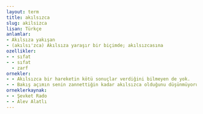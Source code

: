 ```yaml
---
layout: term
title: akılsızca
slug: akilsizca
lisan: Türkçe
anlamlar:
- Akılsıza yakışan
- (akılsı'zca) Akılsıza yaraşır bir biçimde; akılsızcasına
ozellikler:
- - sıfat
- - sıfat
  - zarf
ornekler:
- - Akılsızca bir hareketin kötü sonuçlar verdiğini bilmeyen de yok.
- - Bakış açımın senin zannettiğin kadar akılsızca olduğunu düşünmüyorum.
orneklerkaynak:
- - Şevket Rado
- - Alev Alatlı
---
```

